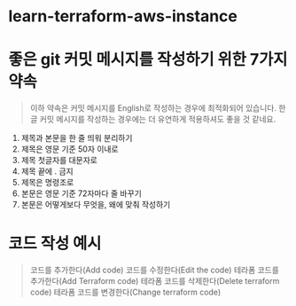 # learn-terraform-aws-instance


# 좋은 git 커밋 메시지를 작성하기 위한 7가지 약속
> 이하 약속은 커밋 메시지를 English로 작성하는 경우에 최적화되어 있습니다. 한글 커밋 메시지를 작성하는 경우에는 더 유연하게 적용하셔도 좋을 것 같네요.

1. 제목과 본문을 한 줄 띄워 분리하기
2. 제목은 영문 기준 50자 이내로
3. 제목 첫글자를 대문자로
4. 제목 끝에 . 금지
5. 제목은 명령조로
6. 본문은 영문 기준 72자마다 줄 바꾸기
7. 본문은 어떻게보다 무엇을, 왜에 맞춰 작성하기

# 코드 작성 예시
> 코드를 추가한다(Add code)
> 코드를 수정한다(Edit the code)
> 테라폼 코드를 추가한다(Add Terraform code)
> 테라폼 코드를 삭제한다(Delete terraform code)
> 테라폼 코드를 변경한다(Change terraform code)